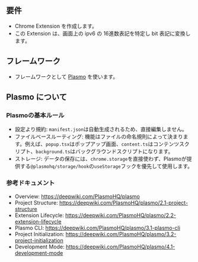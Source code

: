 
## 要件

- Chrome Extension を作成します。
- この Extension は、画面上の ipv6 の 16進数表記を特定し bit 表記に変換します。

## フレームワーク

- フレームワークとして [Plasmo](https://github.com/PlasmoHQ/plasmo) を使います。

## Plasmo について

### Plasmoの基本ルール

- 設定より規約: `manifest.json`は自動生成されるため、直接編集しません。
- ファイルベースルーティング: 機能はファイルの命名規則によって決まります。例えば、`popup.tsx`はポップアップ画面、`content.ts`はコンテンツスクリプト、`background.ts`はバックグラウンドスクリプトになります。
- ストレージ: データの保存には、`chrome.storage`を直接使わず、Plasmoが提供する`@plasmohq/storage/hook`の`useStorage`フックを優先して使用します。

### 参考ドキュメント

- Overview: https://deepwiki.com/PlasmoHQ/plasmo
- Project Structure: https://deepwiki.com/PlasmoHQ/plasmo/2.1-project-structure
- Extension Lifecycle: https://deepwiki.com/PlasmoHQ/plasmo/2.2-extension-lifecycle 
- Plasmo CLI: https://deepwiki.com/PlasmoHQ/plasmo/3.1-plasmo-cli
- Project Initialization: https://deepwiki.com/PlasmoHQ/plasmo/3.2-project-initialization
- Development Mode: https://deepwiki.com/PlasmoHQ/plasmo/4.1-development-mode
